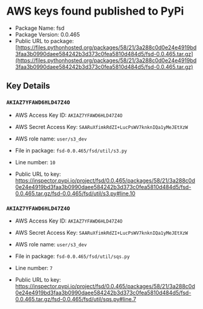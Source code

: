# AWS keys found published to PyPi

* Package Name: fsd
* Package Version: 0.0.465
* Public URL to package: [https://files.pythonhosted.org/packages/58/21/3a288c0d0e24e4919bd3faa3b0990daee584242b3d373c0fea5810d484d5/fsd-0.0.465.tar.gz](https://files.pythonhosted.org/packages/58/21/3a288c0d0e24e4919bd3faa3b0990daee584242b3d373c0fea5810d484d5/fsd-0.0.465.tar.gz)

## Key Details

### `AKIAZ7YFAWD6HLD47Z4O`

* AWS Access Key ID: `AKIAZ7YFAWD6HLD47Z4O`
* AWS Secret Access Key: `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` 
* AWS role name: `user/s3_dev`
* File in package: `fsd-0.0.465/fsd/util/s3.py`
* Line number: `10`

* Public URL to key: https://inspector.pypi.io/project/fsd/0.0.465/packages/58/21/3a288c0d0e24e4919bd3faa3b0990daee584242b3d373c0fea5810d484d5/fsd-0.0.465.tar.gz/fsd-0.0.465/fsd/util/s3.py#line.10



### `AKIAZ7YFAWD6HLD47Z4O`

* AWS Access Key ID: `AKIAZ7YFAWD6HLD47Z4O`
* AWS Secret Access Key: `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` 
* AWS role name: `user/s3_dev`
* File in package: `fsd-0.0.465/fsd/util/sqs.py`
* Line number: `7`

* Public URL to key: https://inspector.pypi.io/project/fsd/0.0.465/packages/58/21/3a288c0d0e24e4919bd3faa3b0990daee584242b3d373c0fea5810d484d5/fsd-0.0.465.tar.gz/fsd-0.0.465/fsd/util/sqs.py#line.7


